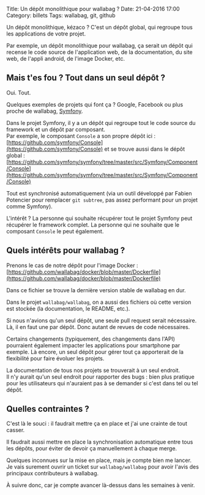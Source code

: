 Title: Un dépôt monolithique pour wallabag ?
Date: 21-04-2016 17:00
Category: billets
Tags: wallabag, git, github

Un dépôt monolithique, kézaco ? C'est un dépôt global, qui regroupe tous les applications de votre projet.

Par exemple, un dépôt monolithique pour wallabag, ça serait un dépôt qui recense le code source de l'application web, de la documentation, du site web, de l'appli android, de l'image Docker, etc.

## Mais t'es fou ? Tout dans un seul dépôt ?

Oui. Tout.

Quelques exemples de projets qui font ça ? Google, Facebook ou plus proche de wallabag, [Symfony](https://github.com/symfony/symfony).

Dans le projet Symfony, il y a un dépôt qui regroupe tout le code source du framework et un dépôt par composant.  
Par exemple, le composant `Console` a son propre dépôt ici : [https://github.com/symfony/Console](https://github.com/symfony/Console) et se trouve aussi dans le dépôt global : [https://github.com/symfony/symfony/tree/master/src/Symfony/Component/Console](https://github.com/symfony/symfony/tree/master/src/Symfony/Component/Console)

Tout est synchronisé automatiquement (via un outil développé par Fabien Potencier pour remplacer `git subtree`, pas assez performant pour un projet comme Symfony).

L'intérêt ? La personne qui souhaite récupérer tout le projet Symfony peut récupérer le framework complet. La personne qui ne souhaite que le composant `Console` le peut également.

## Quels intérêts pour wallabag ?

Prenons le cas de notre dépôt pour l'image Docker : [https://github.com/wallabag/docker/blob/master/Dockerfile](https://github.com/wallabag/docker/blob/master/Dockerfile)

Dans ce fichier se trouve la dernière version stable de wallabag en dur.

Dans le projet `wallabag/wallabag`, on a aussi des fichiers où cette version est stockée (la documentation, le README, etc.).

Si nous n'avions qu'un seul dépôt, une seule pull request serait nécessaire. Là, il en faut une par dépôt. Donc autant de revues de code nécessaires.

Certains changements (typiquement, des changements dans l'API) pourraient également impacter les applications pour smartphone par exemple. Là encore, un seul dépôt pour gérer tout ça apporterait de la flexibilité pour faire évoluer les projets.

La documentation de tous nos projets se trouverait à un seul endroit.  
Il n'y aurait qu'un seul endroit pour rapporter des bugs : bien plus pratique pour les utilisateurs qui n'auraient pas à se demander si c'est dans tel ou tel dépôt.

## Quelles contraintes ?

C'est là le souci : il faudrait mettre ça en place et j'ai une crainte de tout casser.

Il faudrait aussi mettre en place la synchronisation automatique entre tous les dépôts, pour éviter de devoir ça manuellement à chaque merge.

Quelques inconnues sur la mise en place, mais je compte bien me lancer.  
Je vais surement ouvrir un ticket sur `wallabag/wallabag` pour avoir l'avis des principaux contributeurs à wallabag.

À suivre donc, car je compte avancer là-dessus dans les semaines à venir.
